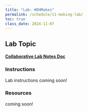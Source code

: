 ```yaml
---
title: "Lab: #DHMakes"
permalink: /schedule/11-making-lab/
toc: true
class_date: 2024-11-07
---
```


## Lab Topic

#### [Collaborative Lab Notes Doc](https://docs.google.com/document/d/1KV3umsgzyE7w7r_zo3xrXQvo_X9Ddk9ZicubJ5gG0jM/edit?usp=sharing)

### Instructions

Lab instructions coming soon!

### Resources

coming soon!

